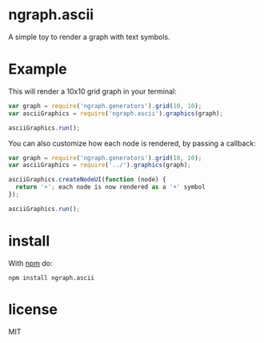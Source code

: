 # ngraph.ascii

A simple toy to render a graph with text symbols.

# Example

This will render a 10x10 grid graph in your terminal:

``` js
var graph = require('ngraph.generators').grid(10, 10);
var asciiGraphics = require('ngraph.ascii').graphics(graph);

asciiGraphics.run();
```

You can also customize how each node is rendered, by passing a callback:

``` js
var graph = require('ngraph.generators').grid(10, 10);
var asciiGraphics = require('../').graphics(graph);

asciiGraphics.createNodeUI(function (node) {
  return '+'; each node is now rendered as a '+' symbol
});

asciiGraphics.run();
```

# install

With [npm](https://npmjs.org) do:

```
npm install ngraph.ascii
```

# license

MIT
